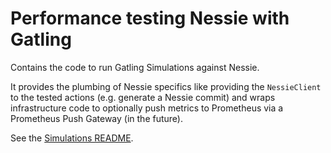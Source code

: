 # Performance testing Nessie with Gatling

Contains the code to run Gatling Simulations against Nessie.

It provides the plumbing of Nessie specifics like providing the `NessieClient` to the tested
actions (e.g. generate a Nessie commit) and wraps infrastructure code to optionally push metrics
to Prometheus via a Prometheus Push Gateway (in the future).

See the [Simulations README](../simulations/README.md).
